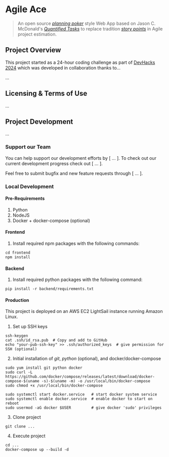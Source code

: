# Agile Ace

> An open source _[planning poker](https://planningpokeronline.com/)_ style Web App based on Jason C. McDonald's _[Quantified Tasks](https://www.quantifiedtasks.org/)_ to replace tradition _[story points](https://atlassian.com/agile/project-management/estimation)_ in Agile project estimation.

## Project Overview

This project started as a 24-hour coding challenge as part of [DevHacks 2024](https://github.com/devhacks-2024) which was developed in collaboration thanks to...

...

## Licensing & Terms of Use

...

## Project Development

...

### Support our Team

You can help support our development efforts by [ ... ]. To check out our current development progress check out [ ... ].

Feel free to submit bugfix and new feature requests through [ ... ].

### Local Development

#### Pre-Requirements

1. Python
2. NodeJS
3. Docker + docker-compose (optional)

#### Frontend

1. Install required npm packages with the following commands:
```shell
cd frontend
npm install
```

#### Backend

1. Install required python packages with the following command:
```shell
pip install -r backend/requirements.txt
```

#### Production

This project is deployed on an AWS EC2 LightSail instance running Amazon Linux.

1. Set up SSH keys
```shell
ssh-keygen
cat .ssh/id_rsa.pub  # Copy and add to GitHub
echo "your-pub-ssh-key" >> .ssh/authorized_keys  # give permission for SSH (optional)
```

2. Initial installation of _git_, _python_ (optional), and docker/docker-compose
```shell
sudo yum install git python docker
sudo curl -L https://github.com/docker/compose/releases/latest/download/docker-compose-$(uname -s)-$(uname -m) -o /usr/local/bin/docker-compose
sudo chmod +x /usr/local/bin/docker-compose

sudo systemctl start docker.service   # start docker system service
sudo systemctl enable docker.service  # enable docker to start on reboot
sudo usermod -aG docker $USER         # give docker 'sudo' privileges
```

3. Clone project
```shell
git clone ...
```

4. Execute project
```shell
cd ...
docker-compose up --build -d
```
